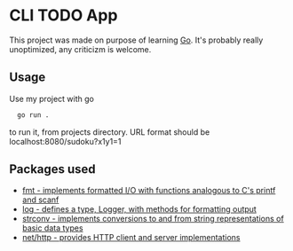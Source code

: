 # CLI TODO App

This project was made on purpose of learning [Go](https://go.dev/). It's probably really unoptimized, any criticizm is welcome.


## Usage

Use my project with go

```bash
  go run .
```

to run it, from projects directory.
URL format should be localhost:8080/sudoku?x1y1=1


## Packages used

 -	[fmt                    - implements formatted I/O with functions analogous to C's printf and scanf](https://pkg.go.dev/fmt)
 -	[log                     - defines a type, Logger, with methods for formatting output](https://pkg.go.dev/os)
 -	[strconv                - implements conversions to and from string representations of basic data types](https://pkg.go.dev/strconv)
 -	[net/http         - provides HTTP client and server implementations](https://pkg.go.dev/text/tabwriter)
